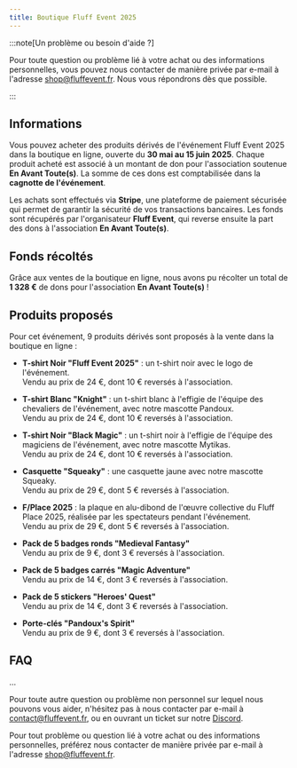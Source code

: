 ```yaml
---
title: Boutique Fluff Event 2025
---
```


:::note[Un problème ou besoin d'aide ?]

Pour toute question ou problème lié à votre achat ou des informations personnelles, vous pouvez
nous contacter de manière privée par e-mail à l'adresse
[shop@fluffevent.fr](mailto:shop@fluffevent.fr). Nous vous répondrons dès que possible.

:::


## Informations

Vous pouvez acheter des produits dérivés de l'événement Fluff Event 2025 dans la boutique en ligne,
ouverte du **30 mai au 15 juin 2025**. Chaque produit acheté est associé à un montant de don pour
l'association soutenue **En Avant Toute(s)**. La somme de ces dons est comptabilisée dans la
**cagnotte de l'événement**.

Les achats sont effectués via **Stripe**, une plateforme de paiement sécurisée qui permet de
garantir la sécurité de vos transactions bancaires. Les fonds sont récupérés par l'organisateur
**Fluff Event**, qui reverse ensuite la part des dons à l'association **En Avant Toute(s)**.


## Fonds récoltés

Grâce aux ventes de la boutique en ligne, nous avons pu récolter un total de **1 328 €** de dons
pour l'association **En Avant Toute(s)** !


## Produits proposés

Pour cet événement, 9 produits dérivés sont proposés à la vente dans la boutique en ligne :

- **T-shirt Noir "Fluff Event 2025"** : un t-shirt noir avec le logo de l'événement.  
  Vendu au prix de 24 €, dont 10 € reversés à l'association.

- **T-shirt Blanc "Knight"** : un t-shirt blanc à l'effigie de l'équipe des chevaliers de
  l'événement, avec notre mascotte Pandoux.  
  Vendu au prix de 24 €, dont 10 € reversés à l'association.

- **T-shirt Noir "Black Magic"** : un t-shirt noir à l'effigie de l'équipe des magiciens de
  l'événement, avec notre mascotte Mytikas.  
  Vendu au prix de 24 €, dont 10 € reversés à l'association.

- **Casquette "Squeaky"** : une casquette jaune avec notre mascotte Squeaky.  
  Vendu au prix de 29 €, dont 5 € reversés à l'association.

- **F/Place 2025** : la plaque en alu-dibond de l'œuvre collective du Fluff Place 2025, réalisée
  par les spectateurs pendant l'événement.  
  Vendu au prix de 29 €, dont 5 € reversés à l'association.

- **Pack de 5 badges ronds "Medieval Fantasy"**  
  Vendu au prix de 9 €, dont 3 € reversés à l'association.

- **Pack de 5 badges carrés "Magic Adventure"**  
  Vendu au prix de 14 €, dont 3 € reversés à l'association.

- **Pack de 5 stickers "Heroes' Quest"**  
  Vendu au prix de 14 €, dont 3 € reversés à l'association.

- **Porte-clés "Pandoux's Spirit"**  
  Vendu au prix de 9 €, dont 3 € reversés à l'association.


## FAQ

...

Pour toute autre question ou problème non personnel sur lequel nous pouvons vous aider, n'hésitez
pas à nous contacter par e-mail à [contact@fluffevent.fr](mailto:contact@fluffevent.fr), ou en
ouvrant un ticket sur notre [Discord](https://discord.com/invite/rAesnJHuPe).

Pour tout problème ou question lié à votre achat ou des informations personnelles, préférez nous
contacter de manière privée par e-mail à l'adresse [shop@fluffevent.fr](mailto:shop@fluffevent.fr).
